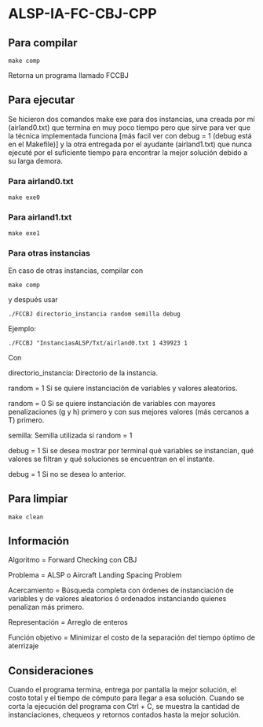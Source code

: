 # ALSP-IA-FC-CBJ-CPP

## Para compilar
```
make comp
```
Retorna un programa llamado FCCBJ

## Para ejecutar
Se hicieron dos comandos make exe para dos instancias, una creada por mí (airland0.txt) que termina en muy poco tiempo pero que sirve para ver que la técnica implementada funciona [más facil ver con debug = 1 (debug está en el Makefile)] y la otra entregada por el ayudante (airland1.txt) que nunca ejecuté por el suficiente tiempo para encontrar la mejor solución debido a su larga demora.

### Para airland0.txt
```
make exe0
```

### Para airland1.txt
```
make exe1
```

### Para otras instancias
En caso de otras instancias, compilar con
```
make comp
```
y después usar
```
./FCCBJ directorio_instancia random semilla debug
```

Ejemplo:
```
./FCCBJ "InstanciasALSP/Txt/airland0.txt 1 439923 1
```

Con 

directorio_instancia: Directorio de la instancia.

random = 1 Si se quiere instanciación de variables y valores aleatorios.

random = 0 Si se quiere instanciación de variables con mayores penalizaciones (g y h) primero y con sus mejores valores (más cercanos a T) primero.

semilla: Semilla utilizada si random = 1

debug = 1 Si se desea mostrar por terminal qué variables se instancian, qué valores se filtran y qué soluciones se encuentran en el instante.

debug = 1 Si no se desea lo anterior.

## Para limpiar
```
make clean
```

## Información
Algoritmo = Forward Checking con CBJ

Problema = ALSP o Aircraft Landing Spacing Problem

Acercamiento = Búsqueda completa con órdenes de instanciación de variables y de valores aleatorios ó ordenados instanciando quienes penalizan más primero.

Representación = Arreglo de enteros

Función objetivo = Minimizar el costo de la separación del tiempo óptimo de aterrizaje

## Consideraciones
Cuando el programa termina, entrega por pantalla la mejor solución, el costo total y el tiempo de cómputo para llegar a esa solución.
Cuando se corta la ejecución del programa con Ctrl + C, se muestra la cantidad de instanciaciones, chequeos y retornos contados hasta la mejor solución.